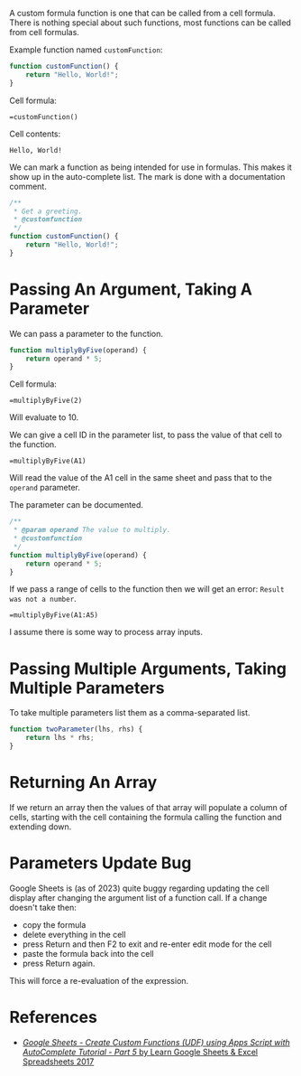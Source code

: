 A custom formula function is one that can be called from a cell formula.
There is nothing special about such functions, most functions can be called from cell formulas.

Example function named `customFunction`:
```js
function customFunction() {
	return "Hello, World!";
}
```

Cell formula:
```
=customFunction()
```

Cell contents:
```
Hello, World!
```

We can mark a function as being intended for use in formulas.
This makes it show up in the auto-complete list.
The mark is done with a documentation comment.
```js
/**
 * Get a greeting.
 * @customfunction
 */
function customFunction() {
	return "Hello, World!";
}
```

# Passing An Argument, Taking A Parameter

We can pass a parameter to the function.

```js
function multiplyByFive(operand) {
	return operand * 5;
}
```

Cell formula:
```
=multiplyByFive(2)
```
Will evaluate to 10.

We can give a cell ID in the parameter list, to pass the value of that cell to the function.
```
=multiplyByFive(A1)
```
Will read the value of the A1 cell in the same sheet and pass that to the `operand` parameter.

The parameter can be documented.
```js
/**
 * @param operand The value to multiply.
 * @customfunction
 */
function multiplyByFive(operand) {
	return operand * 5;
}
```

If we pass a range of cells to the function then we will get an error: `Result was not a number`.
```
=multiplyByFive(A1:A5)
```
I assume there is some way to process array inputs.


# Passing Multiple Arguments, Taking Multiple Parameters

To take multiple parameters list them as a comma-separated list.
```js
function twoParameter(lhs, rhs) {
	return lhs * rhs;
}
```

# Returning An Array

If we return an array then the values of that array will populate a column of cells,
starting with the cell containing the formula calling the function and extending down.


# Parameters Update Bug

Google Sheets is (as of 2023) quite buggy regarding updating the cell display after changing the argument list of a function call.
If a change doesn't take then:
- copy the formula
- delete everything in the cell
- press Return and then F2 to exit and re-enter edit mode for the cell
- paste the formula back into the cell
- press Return again.

This will force a re-evaluation of the expression.

# References

- [_Google Sheets - Create Custom Functions (UDF) using Apps Script with AutoComplete Tutorial - Part 5_ by Learn Google Sheets & Excel Spreadsheets 2017](https://www.youtube.com/watch?v=SUs74nwFMFY)
